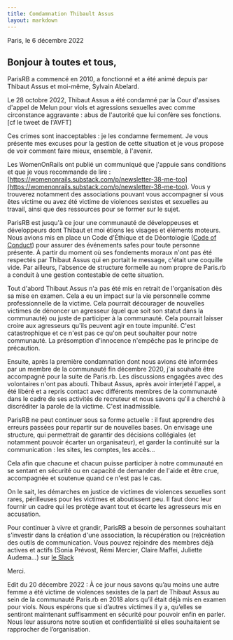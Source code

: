 ```yaml
---
title: Comdamnation Thibault Assus
layout: markdown
---
```


Paris, le 6 décembre 2022

## Bonjour à toutes et tous,

ParisRB a commencé en 2010, a fonctionné et a été animé depuis par Thibaut Assus et moi-même, Sylvain Abelard.

Le 28 octobre 2022, Thibaut Assus a été condamné par la Cour d'assises d'appel de Melun pour viols et agressions sexuelles avec comme circonstance aggravante : abus de l'autorité que lui confère ses fonctions. [cf le tweet de l'AVFT]

Ces crimes sont inacceptables : je les condamne fermement. Je vous présente mes excuses pour la gestion de cette situation et je vous propose de voir comment faire mieux, ensemble, à l'avenir.

Les WomenOnRails ont publié un communiqué que j'appuie sans conditions et que je vous recommande de lire : [https://womenonrails.substack.com/p/newsletter-38-me-too](https://womenonrails.substack.com/p/newsletter-38-me-too). Vous y trouverez notamment des associations pouvant vous accompagner si vous êtes victime ou avez été victime de violences sexistes et sexuelles au travail, ainsi que des ressources pour se former sur le sujet.

ParisRB est jusqu'à ce jour une communauté de développeuses et développeurs dont Thibaut et moi étions les visages et éléments moteurs. Nous avions mis en place un Code d'Éthique et de Déontologie ([Code of Conduct](/code_de_conduite)) pour assurer des événements safes pour toute personne présente. À partir du moment où ses fondements moraux n'ont pas été respectés par Thibaut Assus qui en portait le message, c'était une coquille vide. Par ailleurs, l'absence de structure formelle au nom propre de Paris.rb a conduit à une gestion contestable de cette situation.

Tout d'abord Thibaut Assus n'a pas été mis en retrait de l'organisation dès sa mise en examen. Cela a eu un impact sur la vie personnelle comme professionnelle de la victime. Cela pourrait décourager de nouvelles victimes de dénoncer un agresseur (quel que soit son statut dans la communauté) ou juste de participer à la communauté. Cela pourrait laisser croire aux agresseurs qu'ils peuvent agir en toute impunité. C'est catastrophique et ce n'est pas ce qu'on peut souhaiter pour notre communauté. La présomption d'innocence n'empêche pas le principe de précaution.

Ensuite, après la première condamnation dont nous avions été informées par un membre de la communauté fin décembre 2020, j'ai souhaité être accompagné pour la suite de Paris.rb. Les discussions engagées avec des volontaires n'ont pas abouti. Thibaut Assus, après avoir interjeté l'appel, a été libéré et a repris contact avec différents membres de la communauté dans le cadre de ses activités de recruteur et nous savons qu'il a cherché à discréditer la parole de la victime. C'est inadmissible.

ParisRB ne peut continuer sous sa forme actuelle : il faut apprendre des erreurs passées pour repartir sur de nouvelles bases. On envisage une structure, qui permettrait de garantir des décisions collégiales (et notamment pouvoir écarter un organisateur), et garder la continuité sur la communication : les sites, les comptes, les accès...

Cela afin que chacune et chacun puisse participer à notre communauté en se sentant en sécurité ou en capacité de demander de l'aide et être crue, accompagnée et soutenue quand ce n'est pas le cas.

On le sait, les démarches en justice de victimes de violences sexuelles sont rares, périlleuses pour les victimes et aboutissent peu. Il faut donc leur fournir un cadre qui les protège avant tout et écarte les agresseurs mis en accusation.

Pour continuer à vivre et grandir, ParisRB a besoin de personnes souhaitant s'investir dans la création d'une association, la récupération ou (re)création des outils de communication. Vous pouvez rejoindre des membres déjà actives et actifs (Sonia Prévost, Rémi Mercier, Claire Maffei, Juliette Audema...) sur [le Slack](https://join.slack.com/t/parisrb/shared_invite/zt-1l1u1gpp1-Qrq2_6LqSSpeG0I2TKv_lA)

Merci.

Edit du 20 décembre 2022 : À ce jour nous savons qu’au moins une autre femme a été victime de violences sexistes de la part de Thibaut Assus au sein de la communauté Paris.rb en 2018 alors qu’il était déjà mis en examen pour viols. Nous espérons que si d’autres victimes il y a, qu’elles se sentiront maintenant suffisamment en sécurité pour pouvoir enfin en parler. Nous leur assurons notre soutien et confidentialité si elles souhaitaient se rapprocher de l’organisation.
